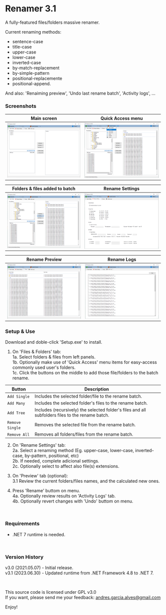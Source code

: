 # Renamer 3.1

A fully-featured files/folders massive renamer.

Current renaming methods:
- sentence-case
- title-case
- upper-case
- lower-case
- inverted-case
- by-match-replacement
- by-simple-pattern
- positional-replacemente
- positional-append.

And also: 'Renaiming preview', 'Undo last rename batch', 'Activity logs', ...

### Screenshots

| Main screen                      | Quick Access menu                |
|----------------------------------|----------------------------------|
| ![](Resources/Screenshot-01.png) | ![](Resources/Screenshot-02.png) |

| Folders & files added to batch   | Rename Settings                  |
|----------------------------------|----------------------------------|
| ![](Resources/Screenshot-03.png) | ![](Resources/Screenshot-04.png) |

| Rename Preview                   | Rename Logs                      |
|----------------------------------|----------------------------------|
| ![](Resources/Screenshot-05.png) | ![](Resources/Screenshot-06.png) |

### Setup & Use

Download and  doble-click 'Setup.exe' to install.  

1. On 'Files & Folders' tab:  
1a. Select folders & files from left panels.  
1b. Optionally make use of 'Quick Access' menu items for easy-access commonly used user's folders.  
1c. Click the buttons on the middle to add those file/folders to the batch rename.  

| Button          | Description                                                                                      |
|-----------------|--------------------------------------------------------------------------------------------------|
| `Add Single`    | Includes the selected folder/file to the rename batch.                                           |
| `Add Many`      | Includes the selected folder's files to the rename batch.                                        |
| `Add Tree`      | Includes (recursively) the selected folder's files and all subfolders files to the rename batch. |
| `Remove Single` | Removes the selected file from the rename batch.                                                 |
| `Remove All`    | Removes all folders/files from the rename batch.                                                 |

2. On 'Rename Settings' tab:  
2a. Select a renaming method (Eg. upper-case, lower-case, inverted-case, by-pattern, positional, etc)  
2b. If needed, complete adicional settings.  
2c. Optionally select to affect also file(s) extensions.  

3. On 'Preview' tab (optional):  
3.1 Review the current folders/files names, and the calculated new ones.  

4. Press 'Rename' buttom on menu.  
4a. Optionally review results on 'Activity Logs' tab.  
4b. Optionally revert changes with 'Undo' buttom on menu.  

&nbsp;

### Requirements

- .NET 7 runtime is needed.  

&nbsp;

### Version History

v3.0 (2021.05.07) - Initial release.  
v3.1 (2023.06.30) - Updated runtime from .NET Framework 4.8 to .NET 7.  

&nbsp;

This source code is licensed under GPL v3.0  
If you want, please send me your feedback: andres.garcia.alves@gmail.com  

Enjoy!

